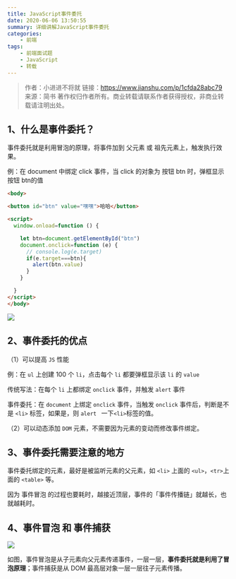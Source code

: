 ```yaml
---
title: JavaScript事件委托
date: 2020-06-06 13:50:55
summary: 详细讲解JavaScript事件委托
categories:
    - 前端
tags:
    - 前端面试题
    - JavaScript
    - 转载
---
```


> 作者：小进进不将就
> 链接：https://www.jianshu.com/p/1cfda28abc79
> 来源：简书
> 著作权归作者所有。商业转载请联系作者获得授权，非商业转载请注明出处。

## **1、什么是事件委托？**

 事件委托就是利用冒泡的原理，将事件加到 父元素 或 祖先元素上，触发执行效果。

例：在 document 中绑定 click 事件，当 click 的对象为 按钮 btn 时，弹框显示 按钮 btn的值

```html
<body>

<button id="btn" value="嘿嘿">哈哈</button>

<script>
  window.onload=function () {

    let btn=document.getElementById("btn")
    document.onclick=function (e) {
      // console.log(e.target)
      if(e.target===btn){
        alert(btn.value)
      }
    }

  }
</script>
</body>
```

![](https://txy-tc-ly-1256104767.cos.ap-guangzhou.myqcloud.com/20200606191737)

## **2、事件委托的优点**

 （1）可以提高 `JS` 性能

 例：在 `ul` 上创建 100 个 `li`，点击每个 `li` 都要弹框显示该 `li` 的 `value`

传统写法：在每个 `li` 上都绑定 `onclick` 事件，并触发 `alert` 事件

事件委托：在 `document` 上绑定 `onclick` 事件，当触发 `onclick` 事件后，判断是不是 `<li>` 标签，如果是，则 `alert ` 一下`<li>`标签的值。

（2）可以动态添加 `DOM` 元素，不需要因为元素的变动而修改事件绑定。

## **3、事件委托需要注意的地方**

 事件委托绑定的元素，最好是被监听元素的父元素，如 `<li>` 上面的 `<ul>`，`<tr>`上面的 `<table>` 等。

因为 事件冒泡 的过程也要耗时，越接近顶层，事件的「事件传播链」就越长，也就越耗时。

## **4、事件冒泡 和 事件捕获**

![](https://txy-tc-ly-1256104767.cos.ap-guangzhou.myqcloud.com/20200606191746)

如图，事件冒泡是从子元素向父元素传递事件，一层一层，**事件委托就是利用了冒泡原理**；事件捕获是从 DOM 最高层对象一层一层往子元素传播。